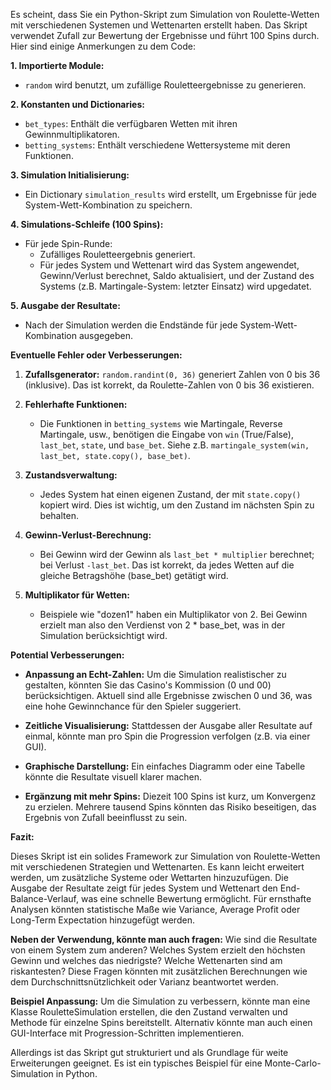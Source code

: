 Es scheint, dass Sie ein Python-Skript zum Simulation von Roulette-Wetten mit verschiedenen Systemen und Wettenarten erstellt haben. Das Skript verwendet Zufall zur Bewertung der Ergebnisse und führt 100 Spins durch. Hier sind einige Anmerkungen zu dem Code:

**1. Importierte Module:**
- `random` wird benutzt, um zufällige Rouletteergebnisse zu generieren.

**2. Konstanten und Dictionaries:**
- `bet_types`: Enthält die verfügbaren Wetten mit ihren Gewinnmultiplikatoren.
- `betting_systems`: Enthält verschiedene Wettersysteme mit deren Funktionen.

**3. Simulation Initialisierung:**
- Ein Dictionary `simulation_results` wird erstellt, um Ergebnisse für jede System-Wett-Kombination zu speichern.

**4. Simulations-Schleife (100 Spins):**
- Für jede Spin-Runde:
  - Zufälliges Rouletteergebnis generiert.
  - Für jedes System und Wettenart wird das System angewendet, Gewinn/Verlust berechnet, Saldo aktualisiert, und der Zustand des Systems (z.B. Martingale-System: letzter Einsatz) wird upgedatet.

**5. Ausgabe der Resultate:**
- Nach der Simulation werden die Endstände für jede System-Wett-Kombination ausgegeben.

**Eventuelle Fehler oder Verbesserungen:**

1. **Zufallsgenerator:** `random.randint(0, 36)` generiert Zahlen von 0 bis 36 (inklusive). Das ist korrekt, da Roulette-Zahlen von 0 bis 36 existieren.

2. **Fehlerhafte Funktionen:**
   - Die Funktionen in `betting_systems` wie Martingale, Reverse Martingale, usw., benötigen die Eingabe von `win` (True/False), `last_bet`, `state`, und `base_bet`. Siehe z.B. `martingale_system(win, last_bet, state.copy(), base_bet)`.

3. **Zustandsverwaltung:**
   - Jedes System hat einen eigenen Zustand, der mit `state.copy()` kopiert wird. Dies ist wichtig, um den Zustand im nächsten Spin zu behalten.

4. **Gewinn-Verlust-Berechnung:**
   - Bei Gewinn wird der Gewinn als `last_bet * multiplier` berechnet; bei Verlust `-last_bet`. Das ist korrekt, da jedes Wetten auf die gleiche Betragshöhe (base_bet) getätigt wird.

5. **Multiplikator für Wetten:**
   - Beispiele wie "dozen1" haben ein Multiplikator von 2. Bei Gewinn erzielt man also den Verdienst von 2 * base_bet, was in der Simulation berücksichtigt wird.

**Potential Verbesserungen:**

- **Anpassung an Echt-Zahlen:** Um die Simulation realistischer zu gestalten, könnten Sie das Casino's Kommission (0 und 00) berücksichtigen. Aktuell sind alle Ergebnisse zwischen 0 und 36, was eine hohe Gewinnchance für den Spieler suggeriert.

- **Zeitliche Visualisierung:** Stattdessen der Ausgabe aller Resultate auf einmal, könnte man pro Spin die Progression verfolgen (z.B. via einer GUI).

- **Graphische Darstellung:** Ein einfaches Diagramm oder eine Tabelle könnte die Resultate visuell klarer machen.

- **Ergänzung mit mehr Spins:** Diezeit 100 Spins ist kurz, um Konvergenz zu erzielen. Mehrere tausend Spins könnten das Risiko beseitigen, das Ergebnis von Zufall beeinflusst zu sein.

**Fazit:**

Dieses Skript ist ein solides Framework zur Simulation von Roulette-Wetten mit verschiedenen Strategien und Wettenarten. Es kann leicht erweitert werden, um zusätzliche Systeme oder Wettarten hinzuzufügen. Die Ausgabe der Resultate zeigt für jedes System und Wettenart den End-Balance-Verlauf, was eine schnelle Bewertung ermöglicht. Für ernsthafte Analysen könnten statistische Maße wie Variance, Average Profit oder Long-Term Expectation hinzugefügt werden. 

**Neben der Verwendung, könnte man auch fragen:** Wie sind die Resultate von einem System zum anderen? Welches System erzielt den höchsten Gewinn und welches das niedrigste? Welche Wettenarten sind am riskantesten? Diese Fragen könnten mit zusätzlichen Berechnungen wie dem Durchschnittsnützlichkeit oder Varianz beantwortet werden. 

**Beispiel Anpassung:** Um die Simulation zu verbessern, könnte man eine Klasse RouletteSimulation erstellen, die den Zustand verwalten und Methode für einzelne Spins bereitstellt. Alternativ könnte man auch einen GUI-Interface mit Progression-Schritten implementieren. 

Allerdings ist das Skript gut strukturiert und als Grundlage für weite Erweiterungen geeignet. Es ist ein typisches Beispiel für eine Monte-Carlo-Simulation in Python.